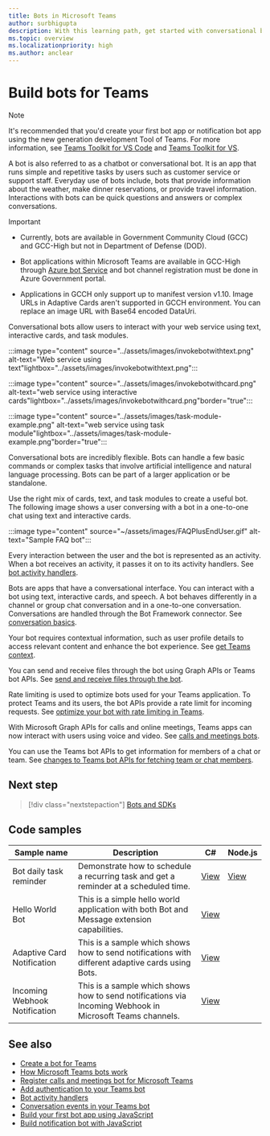```yaml
---
title: Bots in Microsoft Teams
author: surbhigupta
description: With this learning path, get started with conversational bots in Microsoft Teams and it's code samples.
ms.topic: overview
ms.localizationpriority: high
ms.author: anclear
---
```

# Build bots for Teams

> [!NOTE]
> It's recommended that you'd create your first bot app or notification bot app using the new generation development Tool of Teams. For more information, see [Teams Toolkit for VS Code](../toolkit/teams-toolkit-fundamentals.md) and [Teams Toolkit for VS](../toolkit/teams-toolkit-overview-visual-studio.md).

A bot is also referred to as a chatbot or conversational bot. It is an app that runs simple and repetitive tasks by users such as customer service or support staff. Everyday use of bots include, bots that provide information about the weather, make dinner reservations, or provide travel information. Interactions with bots can be quick questions and answers or complex conversations.

> [!IMPORTANT]
>
> * Currently, bots are available in Government Community Cloud (GCC) and GCC-High but not in Department of Defense (DOD).
>
> * Bot applications within Microsoft Teams are available in GCC-High through [Azure bot Service](/azure/bot-service/how-to-deploy-gov-cloud-high) and bot channel registration must be done in Azure Government portal.
>
> * Applications in GCCH only support up to manifest version v1.10. Image URLs in Adaptive Cards aren't supported in GCCH environment. You can replace an image URL with Base64 encoded DataUri.

Conversational bots allow users to interact with your web service using text, interactive cards, and task modules.

:::image type="content" source="../assets/images/invokebotwithtext.png" alt-text="Web service using text"lightbox="../assets/images/invokebotwithtext.png":::

:::image type="content" source="../assets/images/invokebotwithcard.png" alt-text="web service using interactive cards"lightbox="../assets/images/invokebotwithcard.png"border="true":::

:::image type="content" source="../assets/images/task-module-example.png" alt-text="web service using task module"lightbox="../assets/images/task-module-example.png"border="true":::

Conversational bots are incredibly flexible. Bots can handle a few basic commands or complex tasks that involve artificial intelligence and natural language processing. Bots can be part of a larger application or be standalone.

Use the right mix of cards, text, and task modules to create a useful bot. The following image shows a user conversing with a bot in a one-to-one chat using text and interactive cards.

:::image type="content" source="~/assets/images/FAQPlusEndUser.gif" alt-text="Sample FAQ bot":::

Every interaction between the user and the bot is represented as an activity. When a bot receives an activity, it passes it on to its activity handlers. See [bot activity handlers](~/bots/bot-basics.md).

Bots are apps that have a conversational interface. You can interact with a bot using text, interactive cards, and speech. A bot behaves differently in a channel or group chat conversation and in a one-to-one conversation. Conversations are handled through the Bot Framework connector. See [conversation basics](~/bots/how-to/conversations/conversation-basics.md).

Your bot requires contextual information, such as user profile details to access relevant content and enhance the bot experience. See [get Teams context](~/bots/how-to/get-teams-context.md).

You can send and receive files through the bot using Graph APIs or Teams bot APIs. See [send and receive files through the bot](~/bots/how-to/bots-filesv4.md).

Rate limiting is used to optimize bots used for your Teams application. To protect Teams and its users, the bot APIs provide a rate limit for incoming requests. See [optimize your bot with rate limiting in Teams](~/bots/how-to/rate-limit.md).

With Microsoft Graph APIs for calls and online meetings, Teams apps can now interact with users using voice and video. See [calls and meetings bots](~/bots/calls-and-meetings/calls-meetings-bots-overview.md).

You can use the Teams bot APIs to get information for members of a chat or team. See [changes to Teams bot APIs for fetching team or chat members](~/resources/team-chat-member-api-changes.md).

<!--- TBD: For quick scanning, see if the above information can be itemized as a list.
--->

## Next step

> [!div class="nextstepaction"]
> [Bots and SDKs](~/bots/bot-features.md)

## Code samples

|Sample name | Description | C# | Node.js |
|----------------|-----------------|--------------|--------------|
| Bot daily task reminder| Demonstrate how to schedule a recurring task and get a reminder at a scheduled time. | [View](https://github.com/OfficeDev/Microsoft-Teams-Samples/tree/main/samples/bot-daily-task-reminder/csharp) | [View](https://github.com/OfficeDev/Microsoft-Teams-Samples/tree/main/samples/bot-daily-task-reminder/nodejs) |
| Hello World Bot | This is a simple hello world application with both Bot and Message extension capabilities. | [View](https://github.com/OfficeDev/TeamsFx-Samples/tree/v1.0.0/hello-world-bot) |
| Adaptive Card Notification | This is a sample which shows how to send notifications with different adaptive cards using Bots. | [View](https://github.com/OfficeDev/TeamsFx-Samples/tree/v1.0.0/adaptive-card-notification) |
| Incoming Webhook Notification | This is a sample which shows how to send notifications via Incoming Webhook in Microsoft Teams channels. | [View](https://github.com/OfficeDev/TeamsFx-Samples/tree/v1.0.0/incoming-webhook-notification) |

## See also

* [Create a bot for Teams](../resources/bot-v3/bots-create.md)
* [How Microsoft Teams bots work](/azure/bot-service/bot-builder-basics-teams)
* [Register calls and meetings bot for Microsoft Teams](~/bots/calls-and-meetings/registering-calling-bot.md)
* [Add authentication to your Teams bot](~/bots/how-to/authentication/add-authentication.md)
* [Bot activity handlers](~/bots/bot-basics.md)
* [Conversation events in your Teams bot](~/bots/how-to/conversations/subscribe-to-conversation-events.md)
* [Build your first bot app using JavaScript](../sbs-gs-bot.yml)
* [Build notification bot with JavaScript](../sbs-gs-notificationbot.yml)
